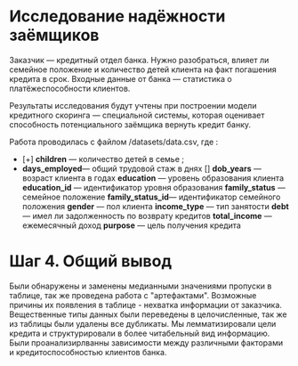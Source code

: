 # Исследование надёжности заёмщиков

Заказчик — кредитный отдел банка. Нужно разобраться, влияет ли семейное положение и количество детей клиента на факт погашения кредита в срок. Входные данные от банка — статистика о платёжеспособности клиентов.

Результаты исследования будут учтены при построении модели кредитного скоринга — специальной системы, которая оценивает способность потенциального заёмщика вернуть кредит банку.


Работа проводилась с файлом /datasets/data.csv, где :

- [+] **children** — количество детей в семье ;
- **days_employed**— общий трудовой стаж в днях []
**dob_years** — возраст клиента в годах
**education** — уровень образования клиента
**education_id** — идентификатор уровня образования
**family_status** — семейное положение
**family_status_id**— идентификатор семейного положения
**gender** — пол клиента
**income_type** — тип занятости
**debt** — имел ли задолженность по возврату кредитов
**total_income** — ежемесячный доход
**purpose** — цель получения кредита

# Шаг 4. Общий вывод

Были обнаружены и заменены медианными значениями пропуски в таблице, так же проведена работа с "артефактами". Возможные причины их появления в таблице - нехватка информации от заказчика. Вещественные типы данных были переведены в целочисленные, так же из таблицы были удалены все дубликаты. Мы лемматизировали цели кредита и структурировали в более читабельный вид информацию. Были проанализирлванны зависимости между различными факторами и кредитоспособностью клиентов банка.
